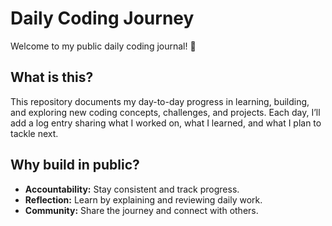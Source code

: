 
# Daily Coding Journey

Welcome to my public daily coding journal! 🚀

## What is this?

This repository documents my day-to-day progress in learning, building, and exploring new coding concepts, challenges, and projects. Each day, I’ll add a log entry sharing what I worked on, what I learned, and what I plan to tackle next.

## Why build in public?

- **Accountability:** Stay consistent and track progress.
- **Reflection:** Learn by explaining and reviewing daily work.
- **Community:** Share the journey and connect with others.
